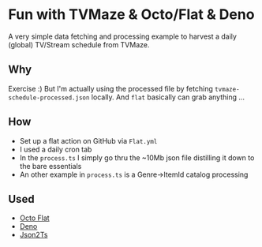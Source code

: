 # Fun with TVMaze & Octo/Flat & Deno

A very simple data fetching and processing example to harvest a daily (global) TV/Stream schedule from TVMaze.

## Why

Exercise :) But I'm actually using the processed file by fetching `tvmaze-schedule-processed.json` locally. And `flat` basically can grab anything ...

## How

- Set up a flat action on GitHub via `Flat.yml`
- I used a daily cron tab
- In the `process.ts` I simply go thru the ~10Mb json file distilling it down to the bare essentials
- An other example in `process.ts` is a Genre->ItemId catalog processing

## Used

- [Octo Flat](https://github.com/githubocto/flat)
- [Deno](https://github.com/denoland/deno)
- [Json2Ts](http://www.json2ts.com/)
